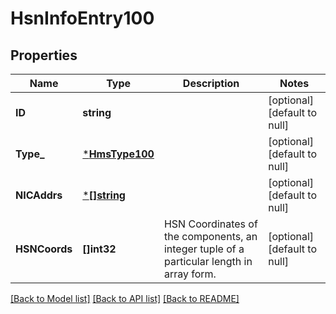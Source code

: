 # HsnInfoEntry100

## Properties
Name | Type | Description | Notes
------------ | ------------- | ------------- | -------------
**ID** | **string** |  | [optional] [default to null]
**Type_** | [***HmsType100**](HMSType.1.0.0.md) |  | [optional] [default to null]
**NICAddrs** | [***[]string**](array.md) |  | [optional] [default to null]
**HSNCoords** | **[]int32** | HSN Coordinates of the components, an integer tuple of a particular length in array form. | [optional] [default to null]

[[Back to Model list]](../README.md#documentation-for-models) [[Back to API list]](../README.md#documentation-for-api-endpoints) [[Back to README]](../README.md)

